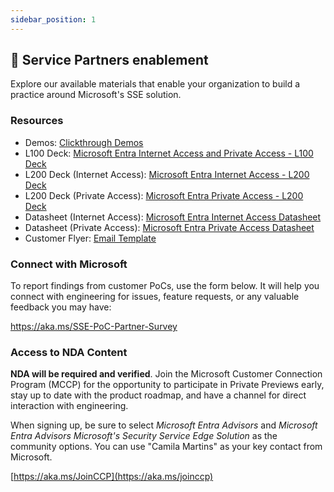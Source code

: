 ```yaml
---
sidebar_position: 1
---
```


## 🤝 Service Partners enablement

Explore our available materials that enable your organization to build a practice around Microsoft's SSE solution.

### Resources

- Demos: [Clickthrough Demos](https://livesend.microsoft.com/i/5MXuLrGEvgEn4I___qPLUSSIGNmxcu5K8___AywrC9RUFPIJwzwNT3nXtZnUUQPLUSSIGNLlz0Um5zQyqML___zI5mudZaPLUSSIGNPjastaLqLQqWkqDZqrvvpwtMn6KOM6YbqskQOImn1cUFfvcNyvU55)
- L100 Deck: [Microsoft Entra Internet Access and Private Access - L100 Deck](https://livesend.microsoft.com/i/5MXuLrGEvgEn4I___qPLUSSIGNmxcu5K8___AywrC9RUFPIJwzwNT0qSLLEB4___Ai1lMaWG80P4TsKhd___4jXxopSP4NpB73ZFqUwrahjmVKodfVcsFlj3bJAhydjfa9dxLrTnKPLUSSIGNG0gii)
- L200 Deck (Internet Access): [Microsoft Entra Internet Access - L200 Deck](https://livesend.microsoft.com/i/5MXuLrGEvgEn4I___qPLUSSIGNmxcu5K8___AywrC9RUFPIJwzwNT10MtbqV4wS___ZqwBC9QXyuuVF2Jwb3mQ1xwms2cLnRZh8YV0Vm0w9jJgDAxkeSGKP9LIHm7Z9PLUSSIGNYDmDY9hGePftR)
- L200 Deck (Private Access): [Microsoft Entra Private Access - L200 Deck](https://livesend.microsoft.com/i/5MXuLrGEvgEn4I___qPLUSSIGNmxcu5K8___AywrC9RUFPIJwzwNT3BUok___FnqFAnRaKbucQR7L9tPLUSSIGNDtvYw3tSxkbjoOxebm9jmYy7rWmUoJuvLTyQtv6r2b5TAXDuRZ9bTXdflmDIt)
- Datasheet (Internet Access): [Microsoft Entra Internet Access Datasheet](https://livesend.microsoft.com/i/5MXuLrGEvgEn4I___qPLUSSIGNmxcu5K8___AywrC9RUFPIJwzwNT1muPLUSSIGN7cXDHYCr4IplFyqXaafbcLQ3RgPEkjM4ADP9UuFIjxyOOYGJn2Yhpv5___JU4Dtz8RxwzOfkMGzGbgvkSkQ1)
- Datasheet (Private Access): [Microsoft Entra Private Access Datasheet](https://livesend.microsoft.com/i/5MXuLrGEvgEn4I___qPLUSSIGNmxcu5K8___AywrC9RUFPIJwzwNT3BUok___FnqFAnRaKbucQR7LMcZWhODAmdRRuHu5FDfw9qhpHnUeP4O47MRpSTi5pRscSkNhsWWyt2VD6PYQgZEU)
- Customer Flyer: [Email Template](https://livesend.microsoft.com/i/5MXuLrGEvgEn4I___qPLUSSIGNmxcu5K8___AywrC9RUFPIJwzwNT3gxfGtfWaHVOeY___wPSfqHEnSBmw___K1Gtco9UpEN96hQryHGqqCYgAu2FNsQQ5DSpGKY0f9M___D8vjgeb5rvoGnG)

### Connect with Microsoft
To report findings from customer PoCs, use the form below. It will help you connect with engineering for issues, feature requests, or any valuable feedback you may have:

https://aka.ms/SSE-PoC-Partner-Survey

### Access to NDA Content
**NDA will be required and verified**. Join the Microsoft Customer Connection Program (MCCP) for the opportunity to participate in Private Previews early, stay up to date with the product roadmap, and have a channel for direct interaction with engineering. 

When signing up, be sure to select *Microsoft Entra Advisors* and *Microsoft Entra Advisors Microsoft's Security Service Edge Solution* as the community options. You can use "Camila Martins" as your key contact from Microsoft.

[https://aka.ms/JoinCCP](https://aka.ms/joinccp)